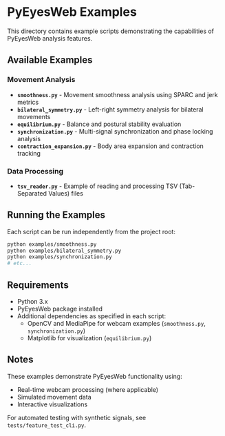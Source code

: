 # PyEyesWeb Examples

This directory contains example scripts demonstrating the capabilities of PyEyesWeb analysis features.

## Available Examples

### Movement Analysis

- **`smoothness.py`** - Movement smoothness analysis using SPARC and jerk metrics
- **`bilateral_symmetry.py`** - Left-right symmetry analysis for bilateral movements
- **`equilibrium.py`** - Balance and postural stability evaluation
- **`synchronization.py`** - Multi-signal synchronization and phase locking analysis
- **`contraction_expansion.py`** - Body area expansion and contraction tracking

### Data Processing

- **`tsv_reader.py`** - Example of reading and processing TSV (Tab-Separated Values) files

## Running the Examples

Each script can be run independently from the project root:

```bash
python examples/smoothness.py
python examples/bilateral_symmetry.py
python examples/synchronization.py
# etc...
```

## Requirements

- Python 3.x
- PyEyesWeb package installed
- Additional dependencies as specified in each script:
  - OpenCV and MediaPipe for webcam examples (`smoothness.py`, `synchronization.py`)
  - Matplotlib for visualization (`equilibrium.py`)

## Notes

These examples demonstrate PyEyesWeb functionality using:
- Real-time webcam processing (where applicable)
- Simulated movement data
- Interactive visualizations

For automated testing with synthetic signals, see `tests/feature_test_cli.py`.
